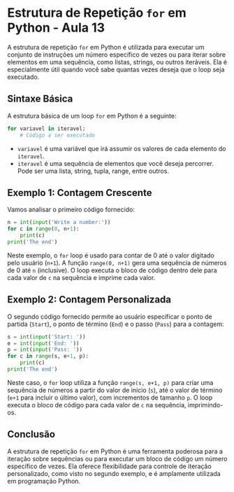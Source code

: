 # Estrutura de Repetição `for` em Python - Aula 13

A estrutura de repetição `for` em Python é utilizada para executar um conjunto de instruções um número específico de vezes ou para iterar sobre elementos em uma sequência, como listas, strings, ou outros iteráveis. Ela é especialmente útil quando você sabe quantas vezes deseja que o loop seja executado.

## Sintaxe Básica

A estrutura básica de um loop `for` em Python é a seguinte:

```python
for variavel in iteravel:
    # Código a ser executado
```

- `variavel` é uma variável que irá assumir os valores de cada elemento do `iteravel`.
- `iteravel` é uma sequência de elementos que você deseja percorrer. Pode ser uma lista, string, tupla, range, entre outros.

## Exemplo 1: Contagem Crescente

Vamos analisar o primeiro código fornecido:

```python
n = int(input('Write a number:'))
for c in range(0, n+1):
    print(c)
print('The end')
```

Neste exemplo, o `for` loop é usado para contar de 0 até o valor digitado pelo usuário (`n+1`). A função `range(0, n+1)` gera uma sequência de números de 0 até `n` (inclusive). O loop executa o bloco de código dentro dele para cada valor de `c` na sequência e imprime cada valor.

## Exemplo 2: Contagem Personalizada

O segundo código fornecido permite ao usuário especificar o ponto de partida (`Start`), o ponto de término (`End`) e o passo (`Pass`) para a contagem:

```python
s = int(input('Start: '))
e = int(input('End: '))
p = int(input('Pass: '))
for c in range(s, e+1, p):
    print(c)
print('The end')
```

Neste caso, o `for` loop utiliza a função `range(s, e+1, p)` para criar uma sequência de números a partir do valor de início (`s`), até o valor de término (`e+1` para incluir o último valor), com incrementos de tamanho `p`. O loop executa o bloco de código para cada valor de `c` na sequência, imprimindo-os.

## Conclusão

A estrutura de repetição `for` em Python é uma ferramenta poderosa para a iteração sobre sequências ou para executar um bloco de código um número específico de vezes. Ela oferece flexibilidade para controle de iteração personalizado, como visto no segundo exemplo, e é amplamente utilizada em programação Python.